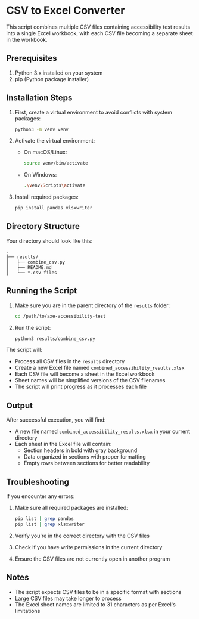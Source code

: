 # CSV to Excel Converter

This script combines multiple CSV files containing accessibility test results into a single Excel workbook, with each CSV file becoming a separate sheet in the workbook.

## Prerequisites

1. Python 3.x installed on your system
2. pip (Python package installer)

## Installation Steps

1. First, create a virtual environment to avoid conflicts with system packages:

    ```bash
    python3 -m venv venv
    ```

2. Activate the virtual environment:

    - On macOS/Linux:
        ```bash
        source venv/bin/activate
        ```
    - On Windows:
        ```bash
        .\venv\Scripts\activate
        ```

3. Install required packages:
    ```bash
    pip install pandas xlsxwriter
    ```

## Directory Structure

Your directory should look like this:

```
.
├── results/
│   ├── combine_csv.py
│   ├── README.md
│   └── *.csv files
```

## Running the Script

1. Make sure you are in the parent directory of the `results` folder:

    ```bash
    cd /path/to/axe-accessibility-test
    ```

2. Run the script:
    ```bash
    python3 results/combine_csv.py
    ```

The script will:

- Process all CSV files in the `results` directory
- Create a new Excel file named `combined_accessibility_results.xlsx`
- Each CSV file will become a sheet in the Excel workbook
- Sheet names will be simplified versions of the CSV filenames
- The script will print progress as it processes each file

## Output

After successful execution, you will find:

- A new file named `combined_accessibility_results.xlsx` in your current directory
- Each sheet in the Excel file will contain:
    - Section headers in bold with gray background
    - Data organized in sections with proper formatting
    - Empty rows between sections for better readability

## Troubleshooting

If you encounter any errors:

1. Make sure all required packages are installed:

    ```bash
    pip list | grep pandas
    pip list | grep xlsxwriter
    ```

2. Verify you're in the correct directory with the CSV files
3. Check if you have write permissions in the current directory
4. Ensure the CSV files are not currently open in another program

## Notes

- The script expects CSV files to be in a specific format with sections
- Large CSV files may take longer to process
- The Excel sheet names are limited to 31 characters as per Excel's limitations
